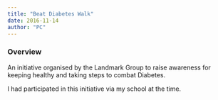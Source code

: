 ```yaml
---
title: "Beat Diabetes Walk"
date: 2016-11-14
author: "PC"
---
```


### Overview

An initiative organised by the Landmark Group to raise awareness for keeping healthy and taking steps to combat Diabetes.

I had participated in this initiative via my school at the time.
